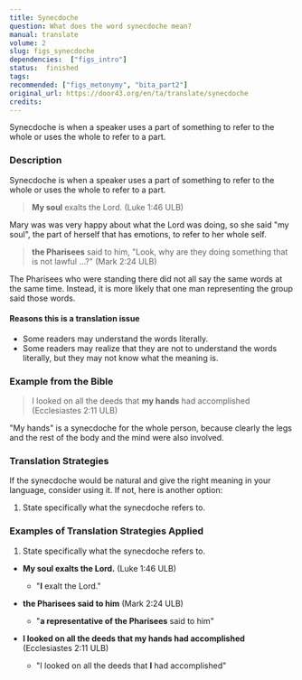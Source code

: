 ```yaml
---
title: Synecdoche
question: What does the word synecdoche mean?
manual: translate
volume: 2
slug: figs_synecdoche
dependencies:  ["figs_intro"]
status:  finished
tags: 
recommended: ["figs_metonymy", "bita_part2"]
original_url: https://door43.org/en/ta/translate/synecdoche
credits: 
---
```

Synecdoche is when a speaker uses a part of something to refer to the whole or uses the whole to refer to a part.

### Description

Synecdoche is when a speaker uses a part of something to refer to the whole or uses the whole to refer to a part.
> __My soul__ exalts the Lord. (Luke 1:46 ULB)

Mary was was very happy about what the Lord was doing, so she said "my soul", the part of herself that has emotions, to refer to her whole self.
>__the Pharisees__ said to him, "Look, why are they doing something that is not lawful ...?" (Mark 2:24 ULB)

The Pharisees who were standing there did not all say the same words at the same time. Instead, it is more likely that one man representing the group said those words.

#### Reasons this is a translation issue

  * Some readers may understand the words literally. 
  * Some readers may realize that they are not to understand the words literally, but they may not know what the meaning is. 

### Example from the Bible

>I looked on all the deeds that __my hands__ had accomplished (Ecclesiastes 2:11 ULB)

"My hands" is a synecdoche for the whole person, because clearly the legs and the rest of the body and the mind were also involved.

### Translation Strategies

If the synecdoche would be natural and give the right meaning in your language, consider using it. If not, here is another option:

  1. State specifically what the synecdoche refers to.

### Examples of Translation Strategies Applied

1. State specifically what the synecdoche refers to.

  * **__My soul__ exalts the Lord.** (Luke 1:46 ULB)
      * "__I__ exalt the Lord."

  * **__the Pharisees__ said to him** (Mark 2:24 ULB)
      * "__a representative of the Pharisees__ said to him"

  * **I looked on all the deeds that __my hands__ had accomplished** (Ecclesiastes 2:11 ULB)
      * "I looked on all the deeds that __I__ had accomplished"


